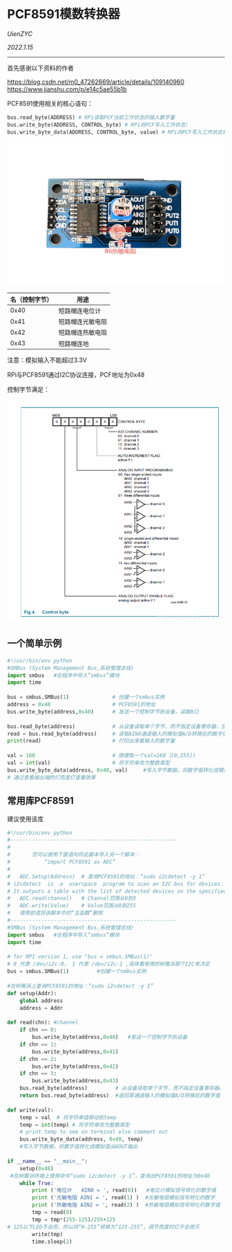 # PCF8591模数转换器

_UienZYC_

_2022.1.15_

***

首先感谢以下资料的作者

https://blog.csdn.net/m0_47262669/article/details/109140960
https://www.jianshu.com/p/e14c5ae55b1b

PCF8591使用相关的核心语句：

```python
bus.read_byte(ADDRESS) # RPi读取PCF当前工作状态的输入数字量
bus.write_byte(ADDRESS, CONTROL_byte) # RPi向PCF写入工作状态）
bus.write_byte_data(ADDRESS, CONTROL_byte, value) # RPi向PCF写入工作状态和PCF输出的数字量
```

![img](https://raw.githubusercontent.com/UienZYC/mytuchuang/main/PCF8591%E5%AE%9E%E7%89%A9%E5%9B%BE.jpg)

| 名（控制字节） | 用途             |
| -------------- | ---------------- |
| 0x40           | 短路帽连电位计   |
| 0x41           | 短路帽连光敏电阻 |
| 0x42           | 短路帽连热敏电阻 |
| 0x43           | 短路帽连地       |

注意：模拟输入不能超过3.3V

RPi与PCF8591通过I2C协议连接，PCF地址为0x48

控制字节满足：

![img](https://raw.githubusercontent.com/UienZYC/mytuchuang/main/PCF8591%E6%8E%A7%E5%88%B6%E5%AD%97%E8%8A%82%E8%A7%84%E5%88%99.png)

## 一个简单示例

```python
#!/usr/bin/env python
#SMBus (System Management Bus,系统管理总线)
import smbus   #在程序中导入“smbus”模块
import time

bus = smbus.SMBus(1)              # 创建一个smbus实例
address = 0x48                    # PCF8591的地址
bus.write_byte(address,0x40)      # 发送一个控制字节到设备，读取0口

bus.read_byte(address)            # 从设备读取单个字节，而不指定设备寄存器，空读一次有利于下一次读值正确
read = bus.read_byte(address)     # 读取AIN0通道输入的模拟值A/D转换后的数字值
print(read)                       # 打印出来看输入的数字量

val = 160                         # 随便取一个val=160（[0,255])
val = int(val)                    # 将字符串改为整数类型
bus.write_byte_data(address, 0x40, val)     #写入字节数据，将数字值转化成模拟值从AOUT输出
# 通过查看输出端的灯亮度灯查看效果
```

## 常用库PCF8591

建议使用该库

```python
#!/usr/bin/env python
#------------------------------------------------------
#
#       您可以使用下面语句将此脚本导入另一个脚本：
#           “import PCF8591 as ADC”
#
#   ADC.Setup(Address)  # 查询PCF8591的地址：“sudo i2cdetect -y 1”
# i2cdetect  is  a  userspace  program to scan an I2C bus for devices.
# It outputs a table with the list of detected devices on the specified bus.
#   ADC.read(channal)   # Channal范围从0到3
#   ADC.write(Value)    # Value范围从0到255
#   使用前或将该脚本中的“主函数”删除
#------------------------------------------------------
#SMBus (System Management Bus,系统管理总线)
import smbus   #在程序中导入“smbus”模块
import time

# for RPI version 1, use "bus = smbus.SMBus(1)"
# 0 代表 /dev/i2c-0， 1 代表 /dev/i2c-1 ,具体看使用的树莓派那个I2C来决定
bus = smbus.SMBus(1)         #创建一个smbus实例

#在树莓派上查询PCF8591的地址：“sudo i2cdetect -y 1”
def setup(Addr):
    global address
    address = Addr

def read(chn): #channel
    if chn == 0:
        bus.write_byte(address,0x40)   #发送一个控制字节到设备
    if chn == 1:
        bus.write_byte(address,0x41)
    if chn == 2:
        bus.write_byte(address,0x42)
    if chn == 3:
        bus.write_byte(address,0x43)
    bus.read_byte(address)         # 从设备读取单个字节，而不指定设备寄存器。
    return bus.read_byte(address)  #返回某通道输入的模拟值A/D转换后的数字值

def write(val):
    temp = val  # 将字符串值移动到temp
    temp = int(temp) # 将字符串改为整数类型
    # print temp to see on terminal else comment out
    bus.write_byte_data(address, 0x40, temp)
    #写入字节数据，将数字值转化成模拟值从AOUT输出

if __name__ == "__main__":
    setup(0x48)
 #在树莓派终端上使用命令“sudo i2cdetect -y 1”，查询出PCF8591的地址为0x48
    while True:
        print ('电位计   AIN0 = ', read(0))   #电位计模拟信号转化的数字值
        print ('光敏电阻 AIN1 = ', read(1) )  #光敏电阻模拟信号转化的数字
        print ('热敏电阻 AIN2 = ', read(2) )  #热敏电阻模拟信号转化的数字值
        tmp = read(0)
        tmp = tmp*(255-125)/255+125
# 125以下LED不会亮，所以将“0-255”转换为“125-255”，调节亮度时灯不会熄灭
        write(tmp)
        time.sleep(2)
```

